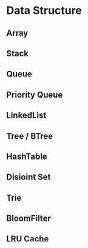 # Data Structure

## Array

## Stack

## Queue

## Priority Queue

## LinkedList

## Tree / BTree

## HashTable

## Disioint Set

## Trie

## BloomFilter

## LRU Cache
